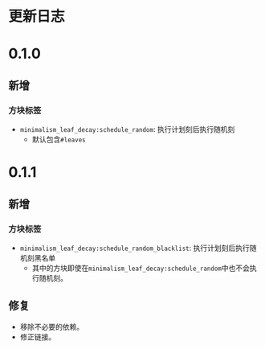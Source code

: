 # 更新日志
# 0.1.0
## 新增
### 方块标签
- `minimalism_leaf_decay:schedule_random`: 执行计划刻后执行随机刻
  - 默认包含`#leaves`
# 0.1.1
## 新增
### 方块标签
- `minimalism_leaf_decay:schedule_random_blacklist`: 执行计划刻后执行随机刻黑名单
  - 其中的方块即使在`minimalism_leaf_decay:schedule_random`中也不会执行随机刻。
## 修复
- 移除不必要的依赖。
- 修正链接。